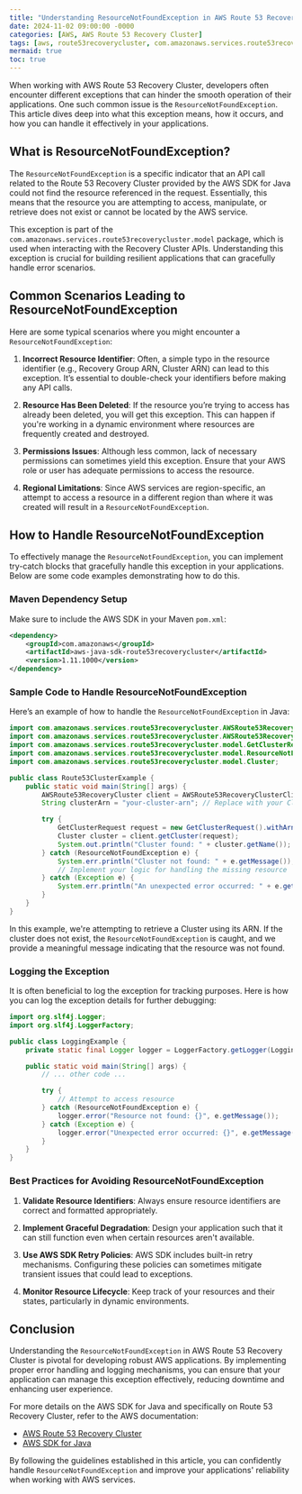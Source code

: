 ```yaml
---
title: "Understanding ResourceNotFoundException in AWS Route 53 Recovery Cluster"
date: 2024-11-02 09:00:00 -0000
categories: [AWS, AWS Route 53 Recovery Cluster]
tags: [aws, route53recoverycluster, com.amazonaws.services.route53recoverycluster.model]
mermaid: true
toc: true
---
```



When working with AWS Route 53 Recovery Cluster, developers often encounter different exceptions that can hinder the smooth operation of their applications. One such common issue is the `ResourceNotFoundException`. This article dives deep into what this exception means, how it occurs, and how you can handle it effectively in your applications.

## What is ResourceNotFoundException?

The `ResourceNotFoundException` is a specific indicator that an API call related to the Route 53 Recovery Cluster provided by the AWS SDK for Java could not find the resource referenced in the request. Essentially, this means that the resource you are attempting to access, manipulate, or retrieve does not exist or cannot be located by the AWS service.

This exception is part of the `com.amazonaws.services.route53recoverycluster.model` package, which is used when interacting with the Recovery Cluster APIs. Understanding this exception is crucial for building resilient applications that can gracefully handle error scenarios.

## Common Scenarios Leading to ResourceNotFoundException

Here are some typical scenarios where you might encounter a `ResourceNotFoundException`:

1. **Incorrect Resource Identifier**: Often, a simple typo in the resource identifier (e.g., Recovery Group ARN, Cluster ARN) can lead to this exception. It’s essential to double-check your identifiers before making any API calls.

2. **Resource Has Been Deleted**: If the resource you’re trying to access has already been deleted, you will get this exception. This can happen if you're working in a dynamic environment where resources are frequently created and destroyed.

3. **Permissions Issues**: Although less common, lack of necessary permissions can sometimes yield this exception. Ensure that your AWS role or user has adequate permissions to access the resource.

4. **Regional Limitations**: Since AWS services are region-specific, an attempt to access a resource in a different region than where it was created will result in a `ResourceNotFoundException`.

## How to Handle ResourceNotFoundException

To effectively manage the `ResourceNotFoundException`, you can implement try-catch blocks that gracefully handle this exception in your applications. Below are some code examples demonstrating how to do this.

### Maven Dependency Setup

Make sure to include the AWS SDK in your Maven `pom.xml`:

```xml
<dependency>
    <groupId>com.amazonaws</groupId>
    <artifactId>aws-java-sdk-route53recoverycluster</artifactId>
    <version>1.11.1000</version>
</dependency>
```

### Sample Code to Handle ResourceNotFoundException

Here’s an example of how to handle the `ResourceNotFoundException` in Java:

```java
import com.amazonaws.services.route53recoverycluster.AWSRoute53RecoveryCluster;
import com.amazonaws.services.route53recoverycluster.AWSRoute53RecoveryClusterClientBuilder;
import com.amazonaws.services.route53recoverycluster.model.GetClusterRequest;
import com.amazonaws.services.route53recoverycluster.model.ResourceNotFoundException;
import com.amazonaws.services.route53recoverycluster.model.Cluster;

public class Route53ClusterExample {
    public static void main(String[] args) {
        AWSRoute53RecoveryCluster client = AWSRoute53RecoveryClusterClientBuilder.defaultClient();
        String clusterArn = "your-cluster-arn"; // Replace with your Cluster ARN

        try {
            GetClusterRequest request = new GetClusterRequest().withArn(clusterArn);
            Cluster cluster = client.getCluster(request);
            System.out.println("Cluster found: " + cluster.getName());
        } catch (ResourceNotFoundException e) {
            System.err.println("Cluster not found: " + e.getMessage());
            // Implement your logic for handling the missing resource
        } catch (Exception e) {
            System.err.println("An unexpected error occurred: " + e.getMessage());
        }
    }
}
```

In this example, we're attempting to retrieve a Cluster using its ARN. If the cluster does not exist, the `ResourceNotFoundException` is caught, and we provide a meaningful message indicating that the resource was not found.

### Logging the Exception

It is often beneficial to log the exception for tracking purposes. Here is how you can log the exception details for further debugging:

```java
import org.slf4j.Logger;
import org.slf4j.LoggerFactory;

public class LoggingExample {
    private static final Logger logger = LoggerFactory.getLogger(LoggingExample.class);

    public static void main(String[] args) {
        // ... other code ...

        try {
            // Attempt to access resource
        } catch (ResourceNotFoundException e) {
            logger.error("Resource not found: {}", e.getMessage());
        } catch (Exception e) {
            logger.error("Unexpected error occurred: {}", e.getMessage(), e);
        }
    }
}
```

### Best Practices for Avoiding ResourceNotFoundException

1. **Validate Resource Identifiers**: Always ensure resource identifiers are correct and formatted appropriately.

2. **Implement Graceful Degradation**: Design your application such that it can still function even when certain resources aren't available.

3. **Use AWS SDK Retry Policies**: AWS SDK includes built-in retry mechanisms. Configuring these policies can sometimes mitigate transient issues that could lead to exceptions.

4. **Monitor Resource Lifecycle**: Keep track of your resources and their states, particularly in dynamic environments.

## Conclusion

Understanding the `ResourceNotFoundException` in AWS Route 53 Recovery Cluster is pivotal for developing robust AWS applications. By implementing proper error handling and logging mechanisms, you can ensure that your application can manage this exception effectively, reducing downtime and enhancing user experience.

For more details on the AWS SDK for Java and specifically on Route 53 Recovery Cluster, refer to the AWS documentation:

- [AWS Route 53 Recovery Cluster](https://docs.aws.amazon.com/dns/latest/DeveloperGuide/route53-recovery-cluster.html)
- [AWS SDK for Java](https://aws.amazon.com/sdk-for-java/)

By following the guidelines established in this article, you can confidently handle `ResourceNotFoundException` and improve your applications' reliability when working with AWS services.